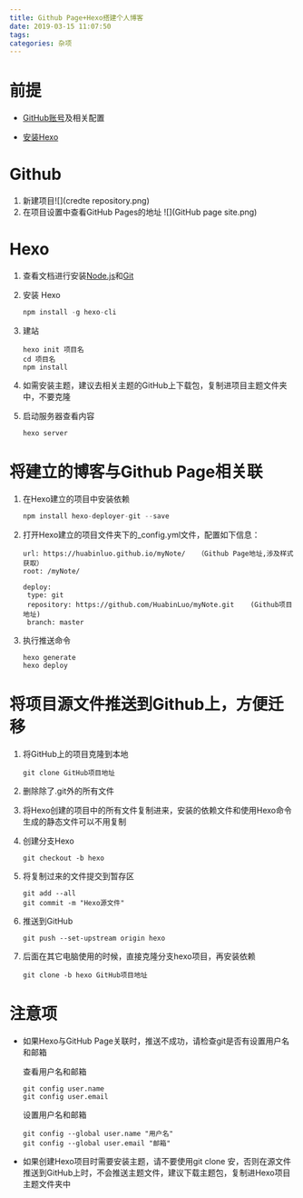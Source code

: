 ```yaml
---
title: Github Page+Hexo搭建个人博客
date: 2019-03-15 11:07:50
tags:
categories: 杂项
---
```


# 前提

- [GitHub账号](https://github.com/)及相关配置

- [安装Hexo](https://hexo.io/zh-cn/)

# Github

1. 新建项目![](credte repository.png)
2. 在项目设置中查看GitHub Pages的地址 ![](GitHub page site.png)

# Hexo

1. 查看文档进行安装[Node.js](https://nodejs.org/en/)和[Git](https://git-scm.com/)

2. 安装 Hexo

   ```js
   npm install -g hexo-cli
   ```

3. 建站

   ```hexo
   hexo init 项目名
   cd 项目名
   npm install
   ```

4. 如需安装主题，建议去相关主题的GitHub上下载包，复制进项目主题文件夹中，不要克隆

5. 启动服务器查看内容

   ```hexo
   hexo server
   ```

# 将建立的博客与Github Page相关联

1. 在Hexo建立的项目中安装依赖

   ```js
   npm install hexo-deployer-git --save
   ```

2. 打开Hexo建立的项目文件夹下的_config.yml文件，配置如下信息：

   ```text
   url: https://huabinluo.github.io/myNote/   （Github Page地址,涉及样式获取）
   root: /myNote/
   ```

   ```text
   deploy:
    type: git
    repository: https://github.com/HuabinLuo/myNote.git    (Github项目地址)
    branch: master
   ```

3. 执行推送命令

   ```hexo
   hexo generate
   hexo deploy
   ```

# 将项目源文件推送到Github上，方便迁移

1. 将GitHub上的项目克隆到本地

   ```git
   git clone GitHub项目地址
   ```

2. 删除除了.git外的所有文件

3. 将Hexo创建的项目中的所有文件复制进来，安装的依赖文件和使用Hexo命令生成的静态文件可以不用复制

4. 创建分支Hexo

   ```git
   git checkout -b hexo
   ```

5. 将复制过来的文件提交到暂存区

   ```git
   git add --all
   git commit -m "Hexo源文件"
   ```

6. 推送到GitHub

   ```git
   git push --set-upstream origin hexo
   ```

7. 后面在其它电脑使用的时候，直接克隆分支hexo项目，再安装依赖

   ```git
   git clone -b hexo GitHub项目地址
   ```

# 注意项

- 如果Hexo与GitHub Page关联时，推送不成功，请检查git是否有设置用户名和邮箱

  查看用户名和邮箱

  ```git
  git config user.name
  git config user.email
  ```

  设置用户名和邮箱

  ```git
  git config --global user.name "用户名"
  git config --global user.email "邮箱"
  ```

- 如果创建Hexo项目时需要安装主题，请不要使用git clone 安，否则在源文件推送到GitHub上时，不会推送主题文件，建议下载主题包，复制进Hexo项目主题文件夹中